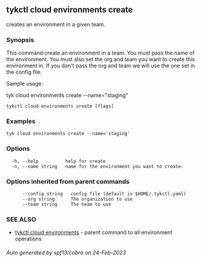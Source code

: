 ## tykctl cloud environments create

creates an environment in a given team.

### Synopsis


This command create an environment in a team.
You must pass the name of the environment.
You must also set the org and team you want to create this environment in.
If you don't pass the org and team we will use the one set in the config file.

Sample usage:

tyk cloud environments create --name="staging"


```
tykctl cloud environments create [flags]
```

### Examples

```
tyk cloud environments create --name='staging'
```

### Options

```
  -h, --help          help for create
  -n, --name string   name for the environment you want to create.
```

### Options inherited from parent commands

```
      --config string   config file (default is $HOME/.tykctl.yaml)
      --org string      The organization to use
      --team string     The team to use
```

### SEE ALSO

* [tykctl cloud environments](tykctl_cloud_environments.md)	 - parent command to all environment operations

###### Auto generated by spf13/cobra on 24-Feb-2023
